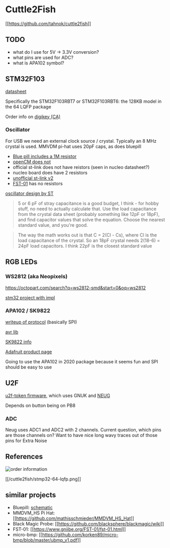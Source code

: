 # Cuttle2Fish

[[https://github.com/tahnok/cuttle2fish]]

## TODO

 - what do I use for 5V -> 3.3V conversion?
 - what pins are used for ADC?
 - what is APA102 symbol?

## STM32F103

[datasheet](/cuttle2fish/stm32f103c8.pdf)

Specifically the STM32F103RBT7 or STM32F103RBT6: the 128KB model in the 64 LQFP package

Order info on [digikey (CA)](https://www.digikey.ca/product-detail/en/stmicroelectronics/STM32F103RBT7/497-11526-ND/2035337)

### Oscillator

For USB we need an external clock source / crystal. Typically an 8 MHz crystal is used. MMVDM pi-hat uses 20pF caps, as does bluepill

 - [Blue pill includes a 1M resistor](https://wiki.stm32duino.com/images/c/c1/Vcc-gnd.com-STM32F103C8-schematic.pdf)
 - [openCM does not](http://support.robotis.com/en/baggage_files/opencm/opencm904_rev_10_final_schematic.pdf)
 - official st-link does not have reistors (seen in nucleo datasheet?)
 - nucleo board does have 2 resistors
 - [unofficial st-link v2](http://www.micromouseonline.com/wp/wp-content/uploads/2014/01/mini-st-link-v2.png)
 - [FST-01](https://www.gniibe.org/images/FST-01/Fst-01-schematic.png) has no resistors

[oscillator design by ST](https://www.st.com/content/ccc/resource/technical/document/application_note/c6/eb/5e/11/e3/69/43/eb/CD00221665.pdf/files/CD00221665.pdf/jcr:content/translations/en.CD00221665.pdf)

> 5 or 6 pF of stray capacitance is a good budget, I think - for hobby stuff, no need to actually calculate that. Use the load capacitance from the crystal data sheet (probably something like 12pF or 18pF), and find capacitor values that solve the equation. Choose the nearest standard value, and you're good.

> The way the math works out is that C = 2(Cl - Cs), where Cl is the load capacitance of the crystal. So an 18pF crystal needs 2(18-6) = 24pF load capacitors. I think 22pF is the closest standard value

## RGB LEDs

### WS2812 (aka Neopixels)

https://octopart.com/search?q=ws2812-smd&start=0&oq=ws2812

[stm32 project with impl](https://github.com/hwhw/stm32-projects)

### APA102 / SK9822

[writeup of protocol](https://cpldcpu.wordpress.com/2014/08/27/apa102/) (basically SPI)

[avr lib](https://github.com/cpldcpu/light_ws2812/tree/master/light_apa102_AVR)

[SK9822 info](https://cpldcpu.wordpress.com/2016/12/13/sk9822-a-clone-of-the-apa102/)

[Adafruit product page](https://www.adafruit.com/product/3341)

Going to use the APA102 in 2020 package because it seems fun and SPI should be easy to use

## U2F

[u2f-token firmware](https://github.com/gl-sergei/u2f-token), which uses GNUK and [NEUG](https://www.gniibe.org/memo/development/gnuk/rng/neug.html)

Depends on button being on PB8

### ADC

Neug uses ADC1 and ADC2 with 2 channels. Current question, which pins are those channels on? Want to have nice long wavy traces out of those pins for Extra Noise

## References

![order information](https://i.imgur.com/LTHdG1Q.png)

[[/cuttle2fish/stmp32-64-lqfp.png]]

## similar projects

 - Bluepill: [schematic](https://wiki.stm32duino.com/images/c/c1/Vcc-gnd.com-STM32F103C8-schematic.pdf)
 - MMDVM_HS Pi Hat: [[https://github.com/mathisschmieder/MMDVM_HS_Hat]]
 - Black Magic Probe: [[https://github.com/blacksphere/blackmagic/wiki]]
 - FST-01: [[https://www.gniibe.org/FST-01/fst-01.html]]
 - micro-bmp: [[https://github.com/korken89/micro-bmp/blob/master/ubmp_v1.pdf]]

